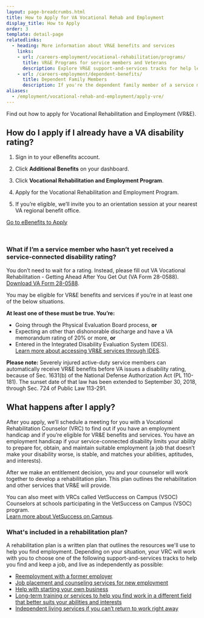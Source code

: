 ```yaml
---
layout: page-breadcrumbs.html
title: How to Apply for VA Vocational Rehab and Employment
display_title: How to Apply
order: 3
template: detail-page
relatedlinks:
  - heading: More information about VR&E benefits and services
    links:
    - url: /careers-employment/vocational-rehabilitation/programs/
      title: VR&E Programs for service members and Veterans
      description: Explore VR&E support-and-services tracks for help learning new skills, finding a new job, starting a business, getting educational counseling, or returning to your former job.
    - url: /careers-employment/dependent-benefits/
      title: Dependent Family Members
      description: If you're the dependent family member of a service member or Veteran with a service-connected disability, find out if you may be eligible for certain counseling services, training, and education benefits.
aliases:
  - /employment/vocational-rehab-and-employment/apply-vre/
---
```


<div class="va-introtext">

Find out how to apply for Vocational Rehabilitation and Employment (VR&E).

</div>

## How do I apply if I already have a VA disability rating?

<ol class="process">

<li class="process-step list-one">

Sign in to your eBenefits account.

</li>

<li class="process-step list-two">

Click **Additional Benefits** on your dashboard.

</li>

<li class="process-step list-three">

Click **Vocational Rehabilitation and Employment Program**.

</li>

<li class="process-step list-four">

Apply for the Vocational Rehabilitation and Employment Program.

</li>

<li class="process-step list-five">

If you’re eligible, we’ll invite you to an orientation session at your nearest VA regional benefit office.

</li>
</ol>

<a class="usa-button-primary va-button-primary" href="https://www.ebenefits.va.gov/ebenefits/about/feature?feature=vocational-rehabilitation-and-employment">Go to eBenefits to Apply</a>

<br>

<span id="service member-not-received-rating"></span>

<div class="feature" markdown=“1”>

### What if I’m a service member who hasn’t yet received a service-connected disability rating?

You don’t need to wait for a rating. Instead, please fill out VA Vocational Rehabilitation - Getting Ahead After You Get Out (VA Form 28-0588). <br>
[Download VA Form 28-0588](http://www.vba.va.gov/pubs/forms/VBA-28-0588-ARE.pdf).

You may be eligible for VR&amp;E benefits and services if you’re in at least one of the below situations.

**At least one of these must be true. You’re:**
- Going through the Physical Evaluation Board process, **or**
- Expecting an other than dishonorable discharge and have a VA memorandum rating of 20% or more, **or**
- Entered in the Integrated Disability Evaluation System (IDES). <br>
[Learn more about accessing VR&E services through IDES](/careers-employment/vocational-rehabilitation/ides/).

**Please note:** Severely injured active-duty service members can automatically receive VR&E benefits before VA issues a disability rating, because of Sec. 1631(b) of the National Defense Authorization Act (PL 110-181). The sunset date of that law has been extended to September 30, 2018, through Sec. 724 of Public Law 113-291.

</div>

## What happens after I apply?

After you apply, we’ll schedule a meeting for you with a Vocational Rehabilitation Counselor (VRC) to find out if you have an employment handicap and if you’re eligible for VR&amp;E benefits and services. You have an employment handicap if your service-connected disability limits your ability to prepare for, obtain, and maintain suitable employment (a job that doesn’t make your disability worse, is stable, and matches your abilities, aptitudes, and interests).

After we make an entitlement decision, you and your counselor will work together to develop a rehabilitation plan. This plan outlines the rehabilitation and other services that VR&amp;E will provide.

You can also meet with VRCs called VetSuccess on Campus (VSOC) Counselors at schools participating in the VetSuccess on Campus (VSOC) program. <br>
[Learn more about VetSuccess on Campus](/careers-employment/vetsuccess-on-campus/).

### What's included in a rehabilitation plan? 

A rehabilitation plan is a written plan that outlines the resources we'll use to help you find employment. Depending on your situation, your VRC will work with you to choose one of the following support-and-services tracks to help you find and keep a job, and live as independently as possible: 
- [Reemployment with a former employer](/careers-employment/vocational-rehabilitation/programs/reemployment/)
- [Job placement and counseling services for new employment](/careers-employment/vocational-rehabilitation/programs/rapid-access-to-employment/)
- [Help with starting your own business ](/careers-employment/vocational-rehabilitation/programs/self-employment/)
- [Long-term training or services to help you find work in a different field that better suits your abilities and interests](/careers-employment/vocational-rehabilitation/programs/long-term-services/)
- [Independent living services if you can’t return to work right away](/careers-employment/vocational-rehabilitation/programs/independent-living/)

<div markdown="0"><br></div>
